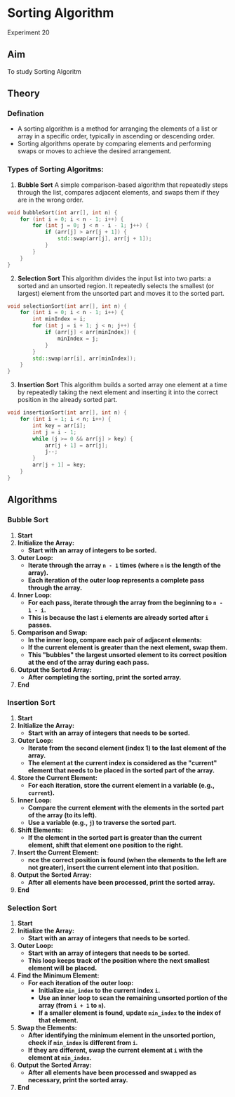 # Sorting Algorithm
Experiment 20

## Aim 
To study Sorting Algoritm

## Theory
### Defination
- A sorting algorithm is a method for arranging the elements of a list or array in a specific order, typically in ascending or descending order.
- Sorting algorithms operate by comparing elements and performing swaps or moves to achieve the desired arrangement.

### Types of Sorting Algoritms:
1. **Bubble Sort**
A simple comparison-based algorithm that repeatedly steps through the list, compares adjacent elements, and swaps them if they are in the wrong order.
```cpp
void bubbleSort(int arr[], int n) {
    for (int i = 0; i < n - 1; i++) {
        for (int j = 0; j < n - i - 1; j++) {
            if (arr[j] > arr[j + 1]) {
                std::swap(arr[j], arr[j + 1]);
            }
        }
    }
}
```

2. **Selection Sort**
This algorithm divides the input list into two parts: a sorted and an unsorted region. It repeatedly selects the smallest (or largest) element from the unsorted part and moves it to the sorted part.
```cpp
void selectionSort(int arr[], int n) {
    for (int i = 0; i < n - 1; i++) {
        int minIndex = i;
        for (int j = i + 1; j < n; j++) {
            if (arr[j] < arr[minIndex]) {
                minIndex = j;
            }
        }
        std::swap(arr[i], arr[minIndex]);
    }
}
```

3. **Insertion Sort**
This algorithm builds a sorted array one element at a time by repeatedly taking the next element and inserting it into the correct position in the already sorted part.
```cpp
void insertionSort(int arr[], int n) {
    for (int i = 1; i < n; i++) {
        int key = arr[i];
        int j = i - 1;
        while (j >= 0 && arr[j] > key) {
            arr[j + 1] = arr[j];
            j--;
        }
        arr[j + 1] = key;
    }
}
```

## Algorithms
### Bubble Sort

1. **Start**
2. **Initialize the Array:**
   - **Start with an array of integers to be sorted.**
3. **Outer Loop:**
   - **Iterate through the array `n - 1` times (where `n` is the length of the array).**
   - **Each iteration of the outer loop represents a complete pass through the array.**
4. **Inner Loop:**
   - **For each pass, iterate through the array from the beginning to `n - 1 - i`.**
   - **This is because the last `i` elements are already sorted after `i` passes.**
5. **Comparison and Swap:**
   - **In the inner loop, compare each pair of adjacent elements:**
   - **If the current element is greater than the next element, swap them.**
   - **This "bubbles" the largest unsorted element to its correct position at the end of the 
   array during each pass.**
6. **Output the Sorted Array:**
   - **After completing the sorting, print the sorted array.**
7. **End**

### Insertion Sort
1. **Start**
2. **Initialize the Array:**
   - **Start with an array of integers that needs to be sorted.**
3. **Outer Loop:**
   - **Iterate from the second element (index 1) to the last element of the array.**
   - **The element at the current index is considered as the "current" element that needs to be placed in the sorted part of the array.**
4. **Store the Current Element:**
   - **For each iteration, store the current element in a variable (e.g., `current`).**
5. **Inner Loop:**
   - **Compare the current element with the elements in the sorted part of the array (to its 
   left).**
   - **Use a variable (e.g., `j`) to traverse the sorted part.**
6. **Shift Elements:**
   - **If the element in the sorted part is greater than the current element, shift that 
     element one position to the right.**
7. **Insert the Current Element:**
   - **nce the correct position is found (when the elements to the left are not greater), 
   insert the current element into that position.**
8. **Output the Sorted Array:**
   - **After all elements have been processed, print the sorted array.**
9. **End**

### Selection Sort
1. **Start**
2. **Initialize the Array:**
   - **Start with an array of integers that needs to be sorted.**
3. **Outer Loop:**
   - **Start with an array of integers that needs to be sorted.**
   - **This loop keeps track of the position where the next smallest element will be placed.**
4. **Find the Minimum Element:**
   - **For each iteration of the outer loop:**
     - **Initialize `min_index` to the current index `i`.**
     - **Use an inner loop to scan the remaining unsorted portion of the array (from `i + 1` 
       to `n`).**
     - **If a smaller element is found, update `min_index` to the index of that element.**
5. **Swap the Elements:**
   - **After identifying the minimum element in the unsorted portion, check if `min_index` is 
     different from `i`.**
   - **If they are different, swap the current element at `i` with the element at 
     `min_index`.**
6. **Output the Sorted Array:**
   - **After all elements have been processed and swapped as necessary, print the sorted 
     array.**
7. **End**
